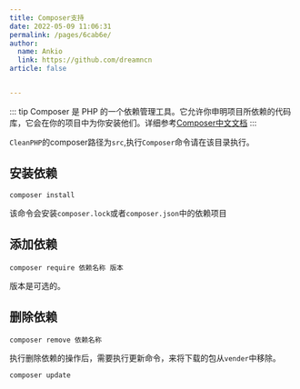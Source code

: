 ```yaml
---
title: Composer支持
date: 2022-05-09 11:06:31
permalink: /pages/6cab6e/
author: 
  name: Ankio
  link: https://github.com/dreamncn
article: false


---
```


::: tip
Composer 是 PHP 的一个依赖管理工具。它允许你申明项目所依赖的代码库，它会在你的项目中为你安装他们。详细参考[Composer中文文档](https://docs.phpcomposer.com/00-intro.html)
:::

`CleanPHP`的composer路径为`src`,执行`Composer`命令请在该目录执行。

## 安装依赖

```shell
composer install
```
该命令会安装`composer.lock`或者`composer.json`中的依赖项目

## 添加依赖

```shell
composer require 依赖名称 版本
```

版本是可选的。

## 删除依赖

```shell
composer remove 依赖名称
```

执行删除依赖的操作后，需要执行更新命令，来将下载的包从`vender`中移除。

```shell
composer update
```